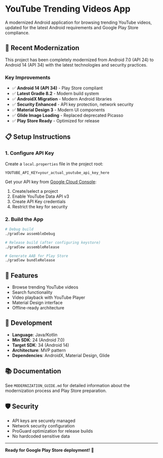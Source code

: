 # YouTube Trending Videos App

A modernized Android application for browsing trending YouTube videos, updated for the latest Android requirements and Google Play Store compliance.

## 🚀 Recent Modernization

This project has been completely modernized from Android 7.0 (API 24) to Android 14 (API 34) with the latest technologies and security practices.

### Key Improvements
- ✅ **Android 14 (API 34)** - Play Store compliant
- ✅ **Latest Gradle 8.2** - Modern build system
- ✅ **AndroidX Migration** - Modern Android libraries
- ✅ **Security Enhanced** - API key protection, network security
- ✅ **Material Design 3** - Modern UI components
- ✅ **Glide Image Loading** - Replaced deprecated Picasso
- ✅ **Play Store Ready** - Optimized for release

## 📋 Setup Instructions

### 1. Configure API Key
Create a `local.properties` file in the project root:
```properties
YOUTUBE_API_KEY=your_actual_youtube_api_key_here
```

Get your API key from [Google Cloud Console](https://console.developers.google.com/):
1. Create/select a project
2. Enable YouTube Data API v3
3. Create API Key credentials
4. Restrict the key for security

### 2. Build the App
```bash
# Debug build
./gradlew assembleDebug

# Release build (after configuring keystore)
./gradlew assembleRelease

# Generate AAB for Play Store
./gradlew bundleRelease
```

## 📱 Features
- Browse trending YouTube videos
- Search functionality
- Video playback with YouTube Player
- Material Design interface
- Offline-ready architecture

## 🔧 Development
- **Language**: Java/Kotlin
- **Min SDK**: 24 (Android 7.0)
- **Target SDK**: 34 (Android 14)
- **Architecture**: MVP pattern
- **Dependencies**: AndroidX, Material Design, Glide

## 📚 Documentation
See `MODERNIZATION_GUIDE.md` for detailed information about the modernization process and Play Store preparation.

## 🛡️ Security
- API keys are securely managed
- Network security configuration
- ProGuard optimization for release builds
- No hardcoded sensitive data

---

**Ready for Google Play Store deployment!** 🚀